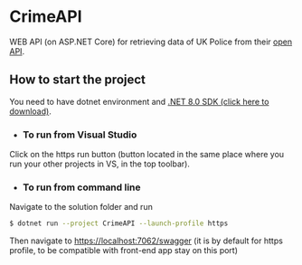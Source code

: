 # CrimeAPI
WEB API (on ASP.NET Core) for retrieving data of UK Police from their [open API](https://data.police.uk/docs/). 

## How to start the project
You need to have dotnet environment and [.NET 8.0 SDK (click here to download)](https://dotnet.microsoft.com/en-us/download/dotnet/8.0).
- ### To run from Visual Studio
Click on the https run button (button located in the same place where you run your other projects in VS, in the top toolbar).
- ### To run from command line
Navigate to the solution folder and run 
```bash
$ dotnet run --project CrimeAPI --launch-profile https
```
Then navigate to [https://localhost:7062/swagger](https://localhost:7062/swagger) (it is by default for https profile, to be compatible with front-end app stay on this port)